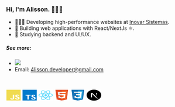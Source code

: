 ### Hi, I'm Alisson. 👨🏻‍💻

- 👨🏻‍💻 Developing high-performance websites at <a href="https://www.inovarsistemas.com/" target="_blank">Inovar Sistemas</a>.
- 🔭 Building web applications with React/NextJs ⚛️.
- 🌱 Studying backend and UI/UX.

##### See more:
* <a href="https://www.linkedin.com/in/alisson777/" target="_blank"><img src="https://img.shields.io/badge/-LinkedIn-%230077B5?style=for-the-badge&logo=linkedin&logoColor=white"></a>
* Email: 4lisson.developer@gmail.com

##

<div style="display: inline_block"><br>
  <img align="center" alt="Js" height="30" width="40" src="https://raw.githubusercontent.com/devicons/devicon/master/icons/javascript/javascript-plain.svg">
  <img align="center" alt="Ts" height="30" width="40" src="https://raw.githubusercontent.com/devicons/devicon/master/icons/typescript/typescript-plain.svg">
  <img align="center" alt="React" height="30" width="40" src="https://raw.githubusercontent.com/devicons/devicon/master/icons/react/react-original.svg">
  <img align="center" alt="HTML" height="30" width="40" src="https://raw.githubusercontent.com/devicons/devicon/master/icons/html5/html5-original.svg">
  <img align="center" alt="CSS" height="30" width="40" src="https://raw.githubusercontent.com/devicons/devicon/master/icons/css3/css3-original.svg">
  <img align="center" alt="CSS" height="30" width="40" src="https://raw.githubusercontent.com/devicons/devicon/master/icons/nextjs/nextjs-original.svg">
</div>
